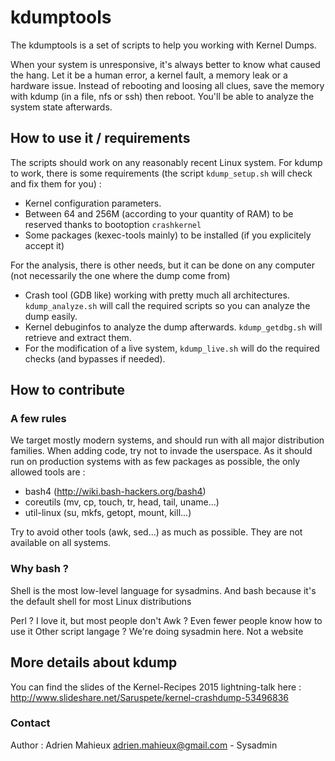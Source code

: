 kdumptools
==========

The kdumptools is a set of scripts to help you working with Kernel Dumps.

When your system is unresponsive, it's always better to know what caused the hang. Let it be a human error, a kernel fault, a memory leak or a hardware issue.
Instead of rebooting and loosing all clues, save the memory with kdump (in a file, nfs or ssh) then reboot. You'll be able to analyze the system state afterwards.


## How to use it / requirements

The scripts should work on any reasonably recent Linux system. 
For kdump to work, there is some requirements (the script `kdump_setup.sh` will check and fix them for you) :
  - Kernel configuration parameters.
  - Between 64 and 256M (according to your quantity of RAM) to be reserved thanks to bootoption `crashkernel`
  - Some packages (kexec-tools mainly) to be installed (if you explicitely accept it)

For the analysis, there is other needs, but it can be done on any computer (not necessarily the one where the dump come from)
  - Crash tool (GDB like) working with pretty much all architectures. `kdump_analyze.sh` will call the required scripts so you can analyze the dump easily.
  - Kernel debuginfos to analyze the dump afterwards. `kdump_getdbg.sh` will retrieve and extract them.
  - For the modification of a live system, `kdump_live.sh` will do the required checks (and bypasses if needed).


## How to contribute
### A few rules
We target mostly modern systems, and should run with all major distribution families.
When adding code, try not to invade the userspace. As it should run on production systems with as few packages as possible, the only allowed tools are :
  - bash4 (http://wiki.bash-hackers.org/bash4) 
  - coreutils (mv, cp, touch, tr, head, tail, uname...)
  - util-linux (su, mkfs, getopt, mount, kill...)

Try to avoid other tools (awk, sed...) as much as possible. They are not available on all systems. 

### Why bash ?
Shell is the most low-level language for sysadmins.
And bash because it's the default shell for most Linux distributions

Perl ? I love it, but most people don't
Awk ? Even fewer people know how to use it
Other script langage ? We're doing sysadmin here. Not a website


## More details about kdump
You can find the slides of the Kernel-Recipes 2015 lightning-talk here :
http://www.slideshare.net/Saruspete/kernel-crashdump-53496836

### Contact
Author : Adrien Mahieux <adrien.mahieux@gmail.com>  - Sysadmin
